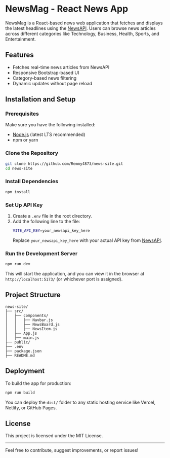 # NewsMag - React News App

NewsMag is a React-based news web application that fetches and displays the latest headlines using the [NewsAPI](https://newsapi.org/). Users can browse news articles across different categories like Technology, Business, Health, Sports, and Entertainment.

## Features

- Fetches real-time news articles from NewsAPI
- Responsive Bootstrap-based UI
- Category-based news filtering
- Dynamic updates without page reload

## Installation and Setup

### Prerequisites
Make sure you have the following installed:
- [Node.js](https://nodejs.org/) (latest LTS recommended)
- npm or yarn

### Clone the Repository
```sh
git clone https://github.com/Remmy4873/news-site.git
cd news-site
```

### Install Dependencies
```sh
npm install
```

### Set Up API Key
1. Create a `.env` file in the root directory.
2. Add the following line to the file:
   ```sh
   VITE_API_KEY=your_newsapi_key_here
   ```
   Replace `your_newsapi_key_here` with your actual API key from [NewsAPI](https://newsapi.org/).

### Run the Development Server
```sh
npm run dev
```
This will start the application, and you can view it in the browser at `http://localhost:5173/` (or whichever port is assigned).

## Project Structure
```
news-site/
├── src/
│   ├── components/
│   │   ├── Navbar.js
│   │   ├── NewsBoard.js
│   │   ├── NewsItem.js
│   ├── App.js
│   ├── main.js
├── public/
├── .env
├── package.json
├── README.md
```

## Deployment
To build the app for production:
```sh
npm run build
```

You can deploy the `dist/` folder to any static hosting service like Vercel, Netlify, or GitHub Pages.

## License
This project is licensed under the MIT License.

---
Feel free to contribute, suggest improvements, or report issues!

